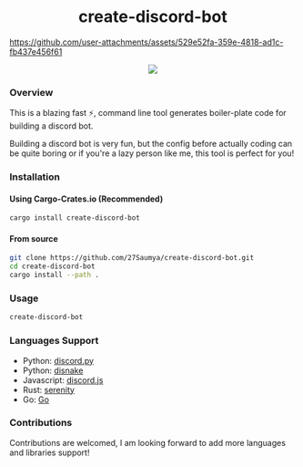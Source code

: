 <h1 align="center">create-discord-bot</h1>

<p align="center">
  

https://github.com/user-attachments/assets/529e52fa-359e-4818-ad1c-fb437e456f61


</p>

<p align="center">
  <img src="https://img.shields.io/crates/d/create-discord-bot?color=C04000" />
</p>

### Overview

This is a blazing fast ⚡, command line tool generates boiler-plate code for building a discord bot.

Building a discord bot is very fun, but the config before actually coding can be quite boring or if you're a lazy person like me, this tool is perfect for you!

### Installation

#### Using Cargo-Crates.io (Recommended)

```bash
cargo install create-discord-bot
```

#### From source

```bash
git clone https://github.com/27Saumya/create-discord-bot.git
cd create-discord-bot
cargo install --path .
```

### Usage

```bash
create-discord-bot
```

### Languages Support

- Python: [discord.py](https://github.com/Rapptz/discord.py)
- Python: [disnake](https://github.com/DisnakeDev/disnake)
- Javascript: [discord.js](https://github.com/discordjs/discord.js)
- Rust: [serenity](https://github.com/serenity-rs/serenity)
- Go: [Go](https://github.com/bwmarrin/discordgo)

### Contributions

Contributions are welcomed, I am looking forward to add more languages and libraries support!
